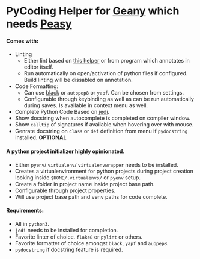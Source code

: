 # PyCoding Helper for [Geany](https://geany.org) which needs [Peasy](https://github.com/kugel-/peasy)


#### Comes with:

 * Linting
    - Either lint based on [this helper](https://wiki.geany.org/howtos/check_python_code) or from program which annotates in editor itself.
    - Run automatically on open/activation of python files if configured. Build linting will be dissabled on annotation.
 * Code Formatting:
    - Can use [black](https://black.readthedocs.io/en/stable/) or `autopep8` or `yapf`. Can be chosen from settings.
    - Configurable through keybinding as well as can be run automatically during saves. Is available in context menu as well.
* Complete Python Code Based on [jedi](https://jedi.readthedocs.io/en/latest/). 
* Show docstring when autocomplete is completed on compiler window.
* Show `calltip` of signatures if available when hovering over with mouse.
* Genrate docstring on `class` or `def` definition from menu if `pydocstring` installed. **OPTIONAL** 

#### A python project initializer highly opinionated.
* Either `pyenv`/ `virtualenv`/ `virtualenvwrapper` needs to be installed.
* Creates a virtualenvironment for python projects during project creation looking inside `$HOME/.virtualenvs/` or `pyenv` setup.
* Create a folder in project name inside project base path.
* Configurable through project properties.
* Will use project base path and venv paths for code complete.
      
 
#### Requirements:
* All in `python3`.
* `jedi` needs to be installed for completion.
* Favorite linter of choice. `flake8` or `pylint` or others.
* Favorite formatter of choice amongst `black`, `yapf` and `auopep8`.
* `pydocstring` if docstring feature is required.
